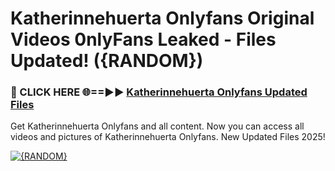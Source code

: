# Katherinnehuerta Onlyfans Original Videos 0nlyFans Leaked - Files Updated! ({RANDOM})

<h3>🔴 CLICK HERE 🌐==►► <a href="https://betterlinks.top/A2PfLJ" rel="nofollow">Katherinnehuerta Onlyfans Updated Files</a></h3>

Get Katherinnehuerta Onlyfans and all content. Now you can access all videos and pictures of Katherinnehuerta Onlyfans. New Updated Files 2025!

[![{RANDOM}](https://i.imgur.com/ppqm5kG.gif)](https://betterlinks.top/A2PfLJ)